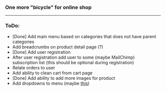 ### One more "bicycle" for online shop
___
### ToDo:
- [Done] Add main menu based on categories that does not have parent categories
- Add breadcrumbs on product detail page (?)
- [Done] Add user registration
- After user registration add user to some (maybe MailChimp) subscription list (this should be optional during registration)
- Relate orders to user
- Add ability to clean cart from cart page
- [Done] Add ability to add more images for product
- Add dropdowns to menu (maybe [this](https://codepen.io/philhoyt/pen/ujHzd)) 
